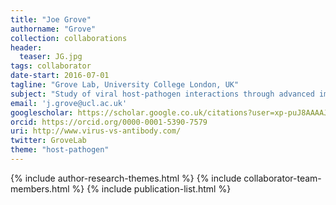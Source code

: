 ```yaml
---
title: "Joe Grove"
authorname: "Grove"
collection: collaborations
header:
  teaser: JG.jpg
tags: collaborator
date-start: 2016-07-01
tagline: "Grove Lab, University College London, UK"
subject: "Study of viral host-pathogen interactions through advanced imaging"
email: 'j.grove@ucl.ac.uk'
googlescholar: https://scholar.google.co.uk/citations?user=xp-puJ8AAAAJ&hl=en
orcid: https://orcid.org/0000-0001-5390-7579
uri: http://www.virus-vs-antibody.com/
twitter: GroveLab
theme: "host-pathogen"
---
```

<p align= "justify">

{% include author-research-themes.html %}
{% include collaborator-team-members.html %}
{% include publication-list.html %}
